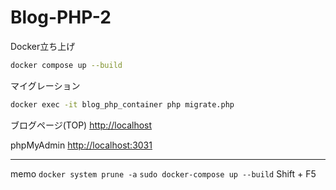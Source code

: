 # Blog-PHP-2

Docker立ち上げ
```sh
docker compose up --build
```

マイグレーション
```sh
docker exec -it blog_php_container php migrate.php
```


ブログページ(TOP)
[http://localhost](http://localhost)

phpMyAdmin
[http://localhost:3031](http://localhost:3031)

---

memo
`docker system prune -a`
`sudo docker-compose up --build`
Shift + F5